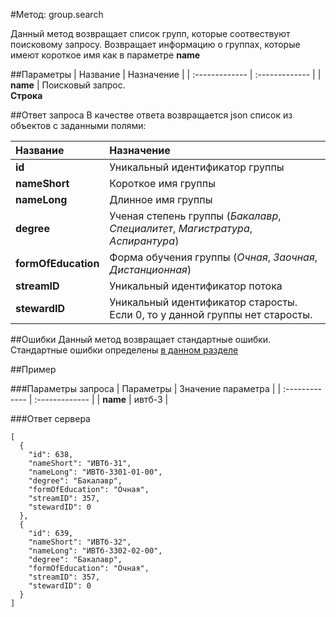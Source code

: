 #Метод: group.search<a name="group.search"/>

Данный метод возвращает список групп, которые соотвествуют поисковому запросу.
Возвращает информацию о группах, которые имеют короткое имя как в параметре **name**

##Параметры
| Название     | Назначение     |
| :------------- | :------------- |
| **name**       | Поисковый запрос.  <br>**Строка**       

##Ответ запроса
В качестве ответа возвращается json список из объектов с заданными полями:

| Название        | Назначение     |
| :------------- | :------------- |
|**id**               | Уникальный идентификатор группы
|**nameShort**       | Короткое имя группы
**nameLong**      | Длинное имя группы
**degree**      | Ученая степень группы (*Бакалавр*, *Специалитет*, *Магистратура*, *Аспирантура*)
**formOfEducation** | Форма обучения группы (*Очная*, *Заочная*, *Дистанционная*)
**streamID** | Уникальный идентификатор потока
**stewardID** | Уникальный идентификатор старосты. Если 0, то у данной группы нет старосты.


##Ошибки
Данный метод возвращает стандартные ошибки.  
Стандартные ошибки определены [в данном разделе](#errors)

##Пример

###Параметры запроса
| Параметры | Значение параметра     |
| :------------- | :------------- |
| **name**       | ивтб-3     |

###Ответ сервера

```
[
  {
    "id": 638,
    "nameShort": "ИВТб-31",
    "nameLong": "ИВТб-3301-01-00",
    "degree": "Бакалавр",
    "formOfEducation": "Очная",
    "streamID": 357,
    "stewardID": 0
  },
  {
    "id": 639,
    "nameShort": "ИВТб-32",
    "nameLong": "ИВТб-3302-02-00",
    "degree": "Бакалавр",
    "formOfEducation": "Очная",
    "streamID": 357,
    "stewardID": 0
  }
]
```
